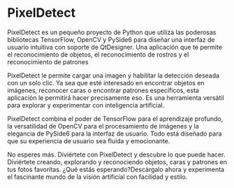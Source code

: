 # PixelDetect

PixelDetect es un pequeño proyecto de Python que utiliza las poderosas bibliotecas TensorFlow, OpenCV y PySide6 para diseñar una interfaz de usuario intuitiva con soporte de QtDesigner. Una aplicación que te permite el reconocimiento de objetos, el reconocimiento de rostros y el reconocimiento de patrones

PixelDetect le permite cargar una imagen y habilitar la detección deseada con un solo clic. Ya sea que esté interesado en encontrar objetos en imágenes, reconocer caras o encontrar patrones específicos, esta aplicación le permitirá hacer precisamente eso. Es una herramienta versátil para explorar y experimentar con inteligencia artificial.

PixelDetect combina el poder de TensorFlow para el aprendizaje profundo, la versatilidad de OpenCV para el procesamiento de imágenes y la elegancia de PySide6 para la interfaz de usuario. Todo está diseñado para que su experiencia de usuario sea fluida y emocionante.

No esperes más. Diviértete con PixelDetect y descubre lo que puede hacer. Diviértete creando, explorando y reconociendo objetos, caras y patrones en tus fotos favoritas. ¿Qué estás esperando?Descárgalo ahora y experimenta el fascinante mundo de la visión artificial con facilidad y estilo.
